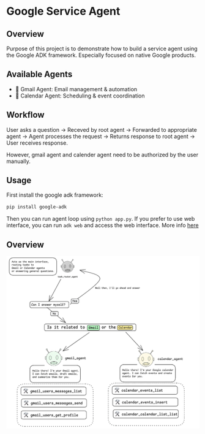 # Google Service Agent 

## Overview
Purpose of this project is to demonstrate how to build a service agent using the Google ADK framework. Especially focused on native Google products.

## Available Agents
- 📧 Gmail Agent: Email management & automation
- 📅 Calendar Agent: Scheduling & event coordination

## Workflow
User asks a question -> Receved by root agent -> Forwarded to appropriate agent -> Agent processes the request -> Returns response to root agent -> User receives response.

However, gmail agent and calender agent need to be authorized by the user manually.

## Usage
First install the google adk framework:
```bash
pip install google-adk
```
Then you can run agent loop using `python app.py`. If you prefer to use web interface, you can run `adk web` and access the web interface. More info [here](service-agent/agents/README.md)

## Overview
![](assets/workflow.png)
